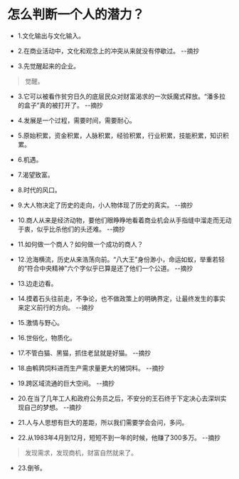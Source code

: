 # 怎么判断一个人的潜力？

- 1.文化输出与文化输入。

- 2.在商业活动中，文化和观念上的冲突从来就没有停歇过。 --摘抄

- 3.先觉醒起来的企业。

>觉醒。

- 3.它可以被看作贫穷日久的底层民众对财富渴求的一次妖魔式释放。“潘多拉的盒子”真的被打开了。 --摘抄

- 4.发展是一个过程，需要时间，需要耐心。

- 5.原始积累，资金积累，人脉积累，经验积累，行业积累，技能积累，知识积累。

- 6.机遇。

- 7.渴望致富。

- 8.时代的风口。

- 9.大人物决定了历史的走向，小人物体现了历史的真实。 --摘抄

- 10.商人从来是经济动物，要他们眼睁睁地看着商业机会从手指缝中溜走而无动于衷，似乎比杀他们的头还难。 --摘抄

- 11.如何做一个商人？如何做一个成功的商人？

- 12.沧海横流，历史从来浩荡向前。“八大王”身份渺小，命运如蚁，举重若轻的“符合中央精神”六个字似乎已算是还了他们一个公道。 --摘抄

- 13.边走边看。

- 14.摸着石头往前走，不争论，也不做政策上的明确界定，让最终发生的事实来定义前行的方向。 --摘抄

- 15.激情与野心。

- 16.世俗化，物质化。

- 17.不管白猫、黑猫，抓住老鼠就是好猫。 --摘抄

- 18.由鹌鹑饲料进而生产需求量更大的猪饲料。 --摘抄

- 19.跨区域流通的巨大空间。 --摘抄

- 20.在当了几年工人和政府公务员之后，不安分的王石终于下定决心去深圳实现自己的梦想。 --摘抄

- 21.人与人思想有巨大的差距，所以我们需要学会会问，多问。

- 22.从1983年4月到12月，短短不到一年的时候，他赚了300多万。 --摘抄

>发现需求，发现商机，财富自然就来了。

- 23.倒爷。
